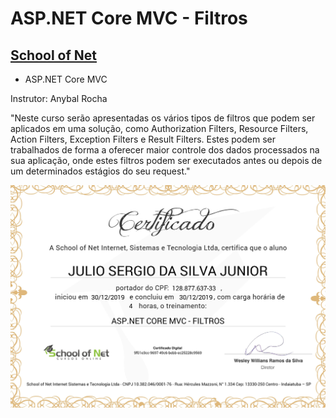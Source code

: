 # ASP.NET Core MVC - Filtros
## [School of Net](https://www.schoolofnet.com)

* ASP.NET Core MVC

Instrutor: Anybal Rocha

"Neste curso serão apresentadas os vários tipos de filtros que podem ser aplicados em uma solução, como Authorization Filters, Resource Filters, Action Filters, Exception Filters e Result Filters. Estes podem ser trabalhados de forma a oferecer maior controle dos dados processados na sua aplicação, onde estes filtros podem ser executados antes ou depois de um determinados estágios do seu request."

![Meu Certificado](certificate/certificate.jpg)
